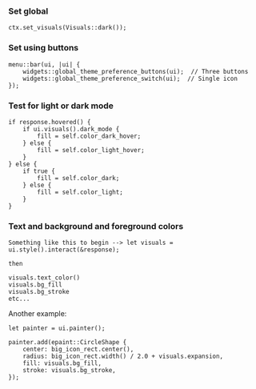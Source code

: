 ### Set global
```
ctx.set_visuals(Visuals::dark());
```
### Set using buttons
```
menu::bar(ui, |ui| {
    widgets::global_theme_preference_buttons(ui);  // Three buttons
    widgets::global_theme_preference_switch(ui);  // Single icon
});
```

### Test for light or dark mode
```
if response.hovered() {
    if ui.visuals().dark_mode {
        fill = self.color_dark_hover;
    } else {
        fill = self.color_light_hover;
    }
} else {
    if true {
        fill = self.color_dark;
    } else {
        fill = self.color_light;
    }
}
```

### Text and background and foreground colors

```
Something like this to begin --> let visuals = ui.style().interact(&response);

then

visuals.text_color()
visuals.bg_fill
visuals.bg_stroke
etc...
```
Another example:
```
let painter = ui.painter();

painter.add(epaint::CircleShape {
    center: big_icon_rect.center(),
    radius: big_icon_rect.width() / 2.0 + visuals.expansion,
    fill: visuals.bg_fill,
    stroke: visuals.bg_stroke,
});
```
